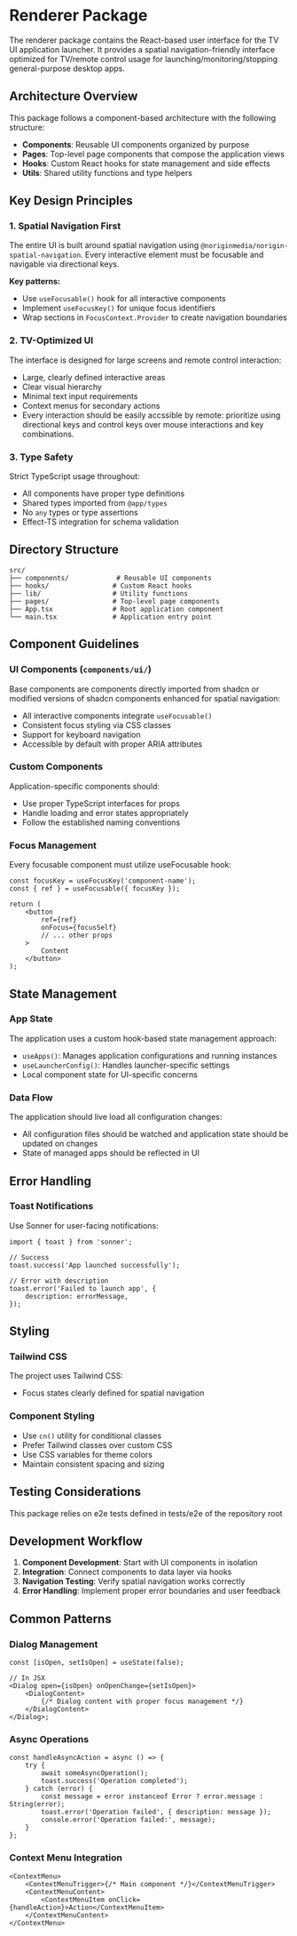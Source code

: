 # Renderer Package

The renderer package contains the React-based user interface for the TV UI application launcher. It provides a spatial navigation-friendly interface optimized for TV/remote control usage for launching/monitoring/stopping general-purpose desktop apps.

## Architecture Overview

This package follows a component-based architecture with the following structure:

- **Components**: Reusable UI components organized by purpose
- **Pages**: Top-level page components that compose the application views
- **Hooks**: Custom React hooks for state management and side effects
- **Utils**: Shared utility functions and type helpers

## Key Design Principles

### 1. Spatial Navigation First

The entire UI is built around spatial navigation using `@noriginmedia/norigin-spatial-navigation`. Every interactive element must be focusable and navigable via directional keys.

**Key patterns:**

- Use `useFocusable()` hook for all interactive components
- Implement `useFocusKey()` for unique focus identifiers
- Wrap sections in `FocusContext.Provider` to create navigation boundaries

### 2. TV-Optimized UI

The interface is designed for large screens and remote control interaction:

- Large, clearly defined interactive areas
- Clear visual hierarchy
- Minimal text input requirements
- Context menus for secondary actions
- Every interaction should be easily accssible by remote: prioritize using directional keys and control keys over mouse interactions and key combinations.

### 3. Type Safety

Strict TypeScript usage throughout:

- All components have proper type definitions
- Shared types imported from `@app/types`
- No `any` types or type assertions
- Effect-TS integration for schema validation

## Directory Structure

```
src/
├── components/            # Reusable UI components
├── hooks/                # Custom React hooks
├── lib/                  # Utility functions
├── pages/                # Top-level page components
├── App.tsx               # Root application component
└── main.tsx              # Application entry point
```

## Component Guidelines

### UI Components (`components/ui/`)

Base components are components directly imported from shadcn or modified versions of shadcn components enhanced for spatial navigation:

- All interactive components integrate `useFocusable()`
- Consistent focus styling via CSS classes
- Support for keyboard navigation
- Accessible by default with proper ARIA attributes

### Custom Components

Application-specific components should:

- Use proper TypeScript interfaces for props
- Handle loading and error states appropriately
- Follow the established naming conventions

### Focus Management

Every focusable component must utilize useFocusable hook:

```tsx
const focusKey = useFocusKey('component-name');
const { ref } = useFocusable({ focusKey });

return (
    <button
        ref={ref}
        onFocus={focusSelf}
        // ... other props
    >
        Content
    </button>
);
```

## State Management

### App State

The application uses a custom hook-based state management approach:

- `useApps()`: Manages application configurations and running instances
- `useLauncherConfig()`: Handles launcher-specific settings
- Local component state for UI-specific concerns

### Data Flow

The application should live load all configuration changes:

- All configuration files should be watched and application state should be updated on changes
- State of managed apps should be reflected in UI

## Error Handling

### Toast Notifications

Use Sonner for user-facing notifications:

```tsx
import { toast } from 'sonner';

// Success
toast.success('App launched successfully');

// Error with description
toast.error('Failed to launch app', {
    description: errorMessage,
});
```

## Styling

### Tailwind CSS

The project uses Tailwind CSS:

- Focus states clearly defined for spatial navigation

### Component Styling

- Use `cn()` utility for conditional classes
- Prefer Tailwind classes over custom CSS
- Use CSS variables for theme colors
- Maintain consistent spacing and sizing

## Testing Considerations

This package relies on e2e tests defined in tests/e2e of the repository root

## Development Workflow

1. **Component Development**: Start with UI components in isolation
2. **Integration**: Connect components to data layer via hooks
3. **Navigation Testing**: Verify spatial navigation works correctly
4. **Error Handling**: Implement proper error boundaries and user feedback

## Common Patterns

### Dialog Management

```tsx
const [isOpen, setIsOpen] = useState(false);

// In JSX
<Dialog open={isOpen} onOpenChange={setIsOpen}>
    <DialogContent>
        {/* Dialog content with proper focus management */}
    </DialogContent>
</Dialog>;
```

### Async Operations

```tsx
const handleAsyncAction = async () => {
    try {
        await someAsyncOperation();
        toast.success('Operation completed');
    } catch (error) {
        const message = error instanceof Error ? error.message : String(error);
        toast.error('Operation failed', { description: message });
        console.error('Operation failed:', message);
    }
};
```

### Context Menu Integration

```tsx
<ContextMenu>
    <ContextMenuTrigger>{/* Main component */}</ContextMenuTrigger>
    <ContextMenuContent>
        <ContextMenuItem onClick={handleAction}>Action</ContextMenuItem>
    </ContextMenuContent>
</ContextMenu>
```
